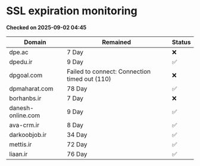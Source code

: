 # SSL expiration monitoring

**Checked on 2025-09-02 04:45**

| Domain | Remained | Status       |
|--------|----------|--------------|
| dpe.ac     | 7 Day   | ❌ |
| dpedu.ir     | 9 Day   | ✅ |
| dpgoal.com     | Failed to connect: Connection timed out (110)       | ❌ |
| dpmaharat.com     | 78 Day   | ✅ |
| borhanbs.ir     | 7 Day   | ❌ |
| danesh-online.com     | 9 Day   | ✅ |
| ava-crm.ir     | 8 Day   | ✅ |
| darkoobjob.ir     | 34 Day   | ✅ |
| mettis.ir     | 72 Day   | ✅ |
| liaan.ir     | 76 Day   | ✅ |
